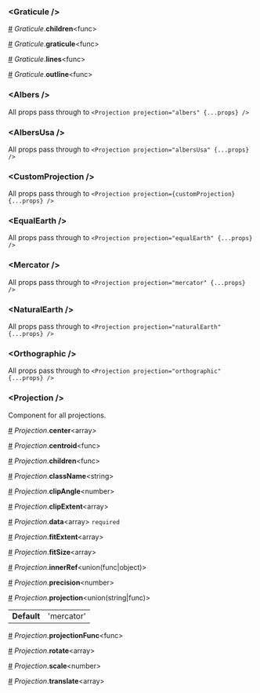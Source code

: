 <h3 id="graticule-">&lt;Graticule /&gt;</h3>



<a id="#Graticule__children" name="Graticule__children" href="#Graticule__children">#</a> *Graticule*.**children**&lt;func&gt;  

<a id="#Graticule__graticule" name="Graticule__graticule" href="#Graticule__graticule">#</a> *Graticule*.**graticule**&lt;func&gt;  

<a id="#Graticule__lines" name="Graticule__lines" href="#Graticule__lines">#</a> *Graticule*.**lines**&lt;func&gt;  

<a id="#Graticule__outline" name="Graticule__outline" href="#Graticule__outline">#</a> *Graticule*.**outline**&lt;func&gt;  

<h3 id="albers-">&lt;Albers /&gt;</h3>

All props pass through to `<Projection projection="albers" {...props} />`


<h3 id="albersusa-">&lt;AlbersUsa /&gt;</h3>

All props pass through to `<Projection projection="albersUsa" {...props} />`


<h3 id="customprojection-">&lt;CustomProjection /&gt;</h3>

All props pass through to `<Projection projection={customProjection} {...props} />`


<h3 id="equalearth-">&lt;EqualEarth /&gt;</h3>

All props pass through to `<Projection projection="equalEarth" {...props} />`


<h3 id="mercator-">&lt;Mercator /&gt;</h3>

All props pass through to `<Projection projection="mercator" {...props} />`


<h3 id="naturalearth-">&lt;NaturalEarth /&gt;</h3>

All props pass through to `<Projection projection="naturalEarth" {...props} />`


<h3 id="orthographic-">&lt;Orthographic /&gt;</h3>

All props pass through to `<Projection projection="orthographic" {...props} />`


<h3 id="projection-">&lt;Projection /&gt;</h3>

Component for all projections.

<a id="#Projection__center" name="Projection__center" href="#Projection__center">#</a> *Projection*.**center**&lt;array&gt;  

<a id="#Projection__centroid" name="Projection__centroid" href="#Projection__centroid">#</a> *Projection*.**centroid**&lt;func&gt;  

<a id="#Projection__children" name="Projection__children" href="#Projection__children">#</a> *Projection*.**children**&lt;func&gt;  

<a id="#Projection__className" name="Projection__className" href="#Projection__className">#</a> *Projection*.**className**&lt;string&gt;  

<a id="#Projection__clipAngle" name="Projection__clipAngle" href="#Projection__clipAngle">#</a> *Projection*.**clipAngle**&lt;number&gt;  

<a id="#Projection__clipExtent" name="Projection__clipExtent" href="#Projection__clipExtent">#</a> *Projection*.**clipExtent**&lt;array&gt;  

<a id="#Projection__data" name="Projection__data" href="#Projection__data">#</a> *Projection*.**data**&lt;array&gt; `required` 

<a id="#Projection__fitExtent" name="Projection__fitExtent" href="#Projection__fitExtent">#</a> *Projection*.**fitExtent**&lt;array&gt;  

<a id="#Projection__fitSize" name="Projection__fitSize" href="#Projection__fitSize">#</a> *Projection*.**fitSize**&lt;array&gt;  

<a id="#Projection__innerRef" name="Projection__innerRef" href="#Projection__innerRef">#</a> *Projection*.**innerRef**&lt;union(func|object)&gt;  

<a id="#Projection__precision" name="Projection__precision" href="#Projection__precision">#</a> *Projection*.**precision**&lt;number&gt;  

<a id="#Projection__projection" name="Projection__projection" href="#Projection__projection">#</a> *Projection*.**projection**&lt;union(string|func)&gt;  <table><tr><td><strong>Default</strong></td><td>'mercator'</td></td></table>

<a id="#Projection__projectionFunc" name="Projection__projectionFunc" href="#Projection__projectionFunc">#</a> *Projection*.**projectionFunc**&lt;func&gt;  

<a id="#Projection__rotate" name="Projection__rotate" href="#Projection__rotate">#</a> *Projection*.**rotate**&lt;array&gt;  

<a id="#Projection__scale" name="Projection__scale" href="#Projection__scale">#</a> *Projection*.**scale**&lt;number&gt;  

<a id="#Projection__translate" name="Projection__translate" href="#Projection__translate">#</a> *Projection*.**translate**&lt;array&gt;  
